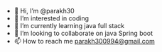 - 👋 Hi, I’m @parakh30
- 👀 I’m interested in coding
- 🌱 I’m currently learning java full stack
- 💞️ I’m looking to collaborate on java Spring boot
- 📫 How to reach me parakh300994@gmail.com

<!---
parakh30/parakh30 is a ✨ special ✨ repository because its `README.md` (this file) appears on your GitHub profile.
You can click the Preview link to take a look at your changes.
--->

